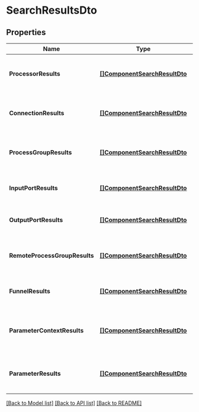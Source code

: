 # SearchResultsDto

## Properties

Name | Type | Description | Notes
------------ | ------------- | ------------- | -------------
**ProcessorResults** | [**[]ComponentSearchResultDto**](ComponentSearchResultDTO.md) | The processors that matched the search. | [optional] 
**ConnectionResults** | [**[]ComponentSearchResultDto**](ComponentSearchResultDTO.md) | The connections that matched the search. | [optional] 
**ProcessGroupResults** | [**[]ComponentSearchResultDto**](ComponentSearchResultDTO.md) | The process groups that matched the search. | [optional] 
**InputPortResults** | [**[]ComponentSearchResultDto**](ComponentSearchResultDTO.md) | The input ports that matched the search. | [optional] 
**OutputPortResults** | [**[]ComponentSearchResultDto**](ComponentSearchResultDTO.md) | The output ports that matched the search. | [optional] 
**RemoteProcessGroupResults** | [**[]ComponentSearchResultDto**](ComponentSearchResultDTO.md) | The remote process groups that matched the search. | [optional] 
**FunnelResults** | [**[]ComponentSearchResultDto**](ComponentSearchResultDTO.md) | The funnels that matched the search. | [optional] 
**ParameterContextResults** | [**[]ComponentSearchResultDto**](ComponentSearchResultDTO.md) | The parameter contexts that matched the search. | [optional] 
**ParameterResults** | [**[]ComponentSearchResultDto**](ComponentSearchResultDTO.md) | The parameters that matched the search. | [optional] 

[[Back to Model list]](../README.md#documentation-for-models) [[Back to API list]](../README.md#documentation-for-api-endpoints) [[Back to README]](../README.md)


